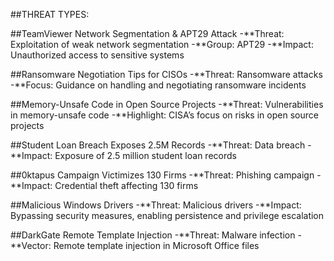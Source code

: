 ##THREAT TYPES:

##TeamViewer Network Segmentation & APT29 Attack
-**Threat: Exploitation of weak network segmentation
-**Group: APT29
-**Impact: Unauthorized access to sensitive systems
                                                          
##Ransomware Negotiation Tips for CISOs
-**Threat: Ransomware attacks
-**Focus: Guidance on handling and negotiating ransomware incidents

##Memory-Unsafe Code in Open Source Projects
-**Threat: Vulnerabilities in memory-unsafe code
-**Highlight: CISA’s focus on risks in open source projects

##Student Loan Breach Exposes 2.5M Records
-**Threat: Data breach
-**Impact: Exposure of 2.5 million student loan records

##0ktapus Campaign Victimizes 130 Firms
-**Threat: Phishing campaign
-**Impact: Credential theft affecting 130 firms

##Malicious Windows Drivers
-**Threat: Malicious drivers
-**Impact: Bypassing security measures, enabling persistence and privilege escalation

##DarkGate Remote Template Injection
-**Threat: Malware infection
-**Vector: Remote template injection in Microsoft Office files

